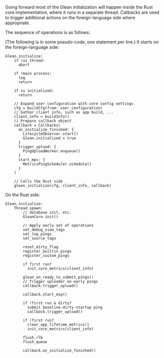 Going forward most of the Glean initialization will happen inside the
Rust core implementation, where it runs in a separate thread.
Callbacks are used to trigger additional actions on the foreign-language
side where appropriate.

The sequence of operations is as follows:

(The following is in some pseudo-code, one statement per line.)
It starts on the foreign-language side:

    Glean.initialize:
        if !ui thread:
          abort

        if !main process:
          log
          return

        if is initialized:
          return

        // Expand user configuration with core config settings
        cfg = buildCfg(from: user_configuration)
        // Gather client info, such as app build, ...
        client_info = buildInfo()
        // Prepare callback object
        callback = Callbacks(
          on_initialize_finished: {
            LifecycleObserver.start()
            Glean.initialized = true
          }
          trigger_upload: {
            PingUploadWorker.enqueue()
          }
          start_mps: {
            MetricsPingScheduler.schedule()
          }
        )

        // Calls the Rust side
        glean_initialize(cfg, client_info, callback)

On the Rust side:

    Glean.initialize:
        Thread.spawn:
            // database init, etc.
            GleanCore.init()

            // Apply early set of operations
            set_debug_view_tags
            set_log_pings
            set_source_tags

            reset_dirty_flag
            register_builtin_pings
            register_custom_pings

            if first run?
              init_core_metrics(client_info)

            glean_on_ready_to_submit_pings()
            // Trigger uploader on early pings
            callback.trigger_upload()

            callback.start_msp()

            if !first run & dirty?
              submit baseline-dirty-startup ping
              callback.trigger_upload()

            if !first run?
              clear_app_lifetime_metrics()
              init_core_metrics(client_info)

            flush_rlb
            flush_queue

            callback.on_initialize_finished()
